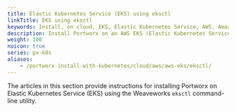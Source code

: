```yaml
---
title: Elastic Kubernetes Service (EKS) using eksctl
linkTitle: EKS using eksctl
keywords: Install, on cloud, EKS, Elastic Kubernetes Service, AWS, Amazon Web Services, Kubernetes, k8s, eksctl
description: Install Portworx on an AWS EKS (Elastic Kubernetes Service) cluster using eksctl.
weight: 100
noicon: true
series: px-k8s
aliases:
    - /portworx-install-with-kubernetes/cloud/aws/aws-eks/eksctl/
---
```


The articles in this section provide instructions for installing Portworx on Elastic Kubernetes Service (EKS) using the Weaveworks `eksctl` command-line utility.